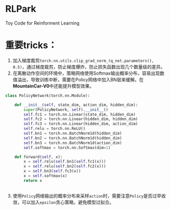 # RLPark
 Toy Code for Reinforment Learning


# 重要tricks：
1. 加入梯度裁剪`torch.nn.utils.clip_grad_norm_(q_net.parameters(), 0.5)`，通过梯度裁剪，防止梯度爆炸，防止损失函数出现几个数量级的差异。
2. 在离散动作空间的环境中，策略网络使用Softmax输出概率分布，容易出现数值溢出，导致训练中断，需要在Policy网络中加入BN层来缓解。在**MountainCar-V0**中还能提升模型效果。
```python
class PolicyNetwork(torch.nn.Module):

    def __init__(self, state_dim, action_dim, hidden_dim):
        super(PolicyNetwork, self).__init__()
        self.fc1 = torch.nn.Linear(state_dim, hidden_dim)
        self.fc2 = torch.nn.Linear(hidden_dim, hidden_dim)
        self.fc3 = torch.nn.Linear(hidden_dim, action_dim)
        self.relu = torch.nn.ReLU()
        self.bn1 = torch.nn.BatchNorm1d(hidden_dim)
        self.bn2 = torch.nn.BatchNorm1d(hidden_dim)
        self.bn3 = torch.nn.BatchNorm1d(action_dim)
        self.softmax = torch.nn.Softmax(dim=1)

    def forward(self, x):
        x = self.relu(self.bn1(self.fc1(x)))
        x = self.relu(self.bn2(self.fc2(x)))
        x = self.bn3(self.fc3(x))
        x = self.softmax(x)
        return x
    
```

3. 使用`Policy`网络输出的概率分布来采样`action`时，需要注意`Policy`是否过早收敛，可以加入`epsilon`贪心策略，避免模型过拟合。